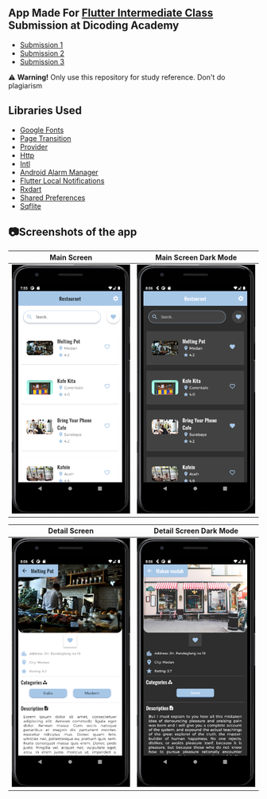 ## App Made For [Flutter Intermediate Class](https://www.dicoding.com/academies/195) Submission at Dicoding Academy
- [Submission 1](/submission/restaurant_app1)
- [Submission 2](/submission/restaurant_app2)
- [Submission 3](/submission/restaurant_app3)

⚠️ **Warning!** Only use this repository for study reference. Don't do plagiarism

## Libraries Used
- [Google Fonts](https://pub.dev/packages/google_fonts)
- [Page Transition](https://pub.dev/packages/page_transition)
- [Provider](https://pub.dev/packages/provider)
- [Http](https://pub.dev/packages/http)
- [Intl](https://pub.dev/packages/intl)
- [Android Alarm Manager](https://pub.dev/packages/android_alarm_manager)
- [Flutter Local Notifications](https://pub.dev/packages/flutter_local_notifications)
- [Rxdart](https://pub.dev/packages/rxdart)
- [Shared Preferences](https://pub.dev/packages/shared_preferences)
- [Sqflite](https://pub.dev/packages/sqflite)

## 📷Screenshots of the app
<p align="center">
 
Main Screen | Main Screen Dark Mode 
:----------:|:-------------:
<img src="/screenshot/main_page.png" width=250 height=500/> | <img src="/screenshot/d_main_page.png" width=250 height=500/>

Detail Screen | Detail Screen Dark Mode
:----------:|:-------------:
<img src="/screenshot/detail_page.png" width=250 height=500/> | <img src="/screenshot/d_detail_page.png" width=250 height=500/> 
</p>

